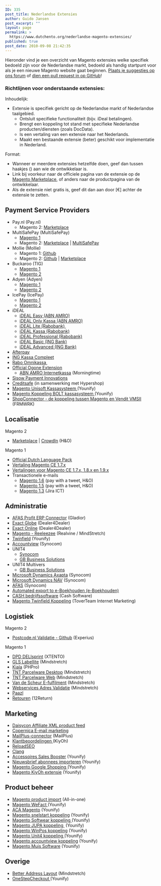 ```yaml
---
ID: 335
post_title: Nederlandse Extensies
author: Guido Jansen
post_excerpt: ""
layout: page
permalink: >
  https://www.dutchento.org/nederlandse-magento-extensies/
published: true
post_date: 2010-09-08 21:42:35
---
```

Hieronder vind je een overzicht van Magento extensies welke specifiek bedoeld zijn voor de Nederlandse markt, bedoeld als handig startpunt voor als je een nieuwe Magento website gaat beginnen. <a href="https://community.dutchento.org/c/extensions" target="_blank" rel="noopener">Plaats je suggesties op ons forum</a> of <a href="https://github.com/Dutchento/dutchento.org-content/blob/master/_pages/nederlandse-magento-extensies.md" target="_blank" rel="noopener">dien een pull request in op GitHub</a>!
<h3>Richtlijnen voor onderstaande extensies:</h3>
Inhoudelijk:
<ul>
  <li>Extensie is specifiek gericht op de Nederlandse markt of Nederlandse taalgebied.
    <ul>
   	 <li>Ontsluit specifieke functionaliteit (bijv. iDeal betalingen).</li>
 	   <li>Brengt een koppeling tot stand met specifieke Nederlandse producten/diensten (zoals DocData).</li>
      <li>Is een vertaling van een extensie naar het Nederlands.</li>
      <li>Maakt een bestaande extensie (beter) geschikt voor implementatie in Nederland.</li>
    </ul>
</ul>
Format: 
<ul>
<li>Wanneer er meerdere extensies hetzelfde doen, geef dan tussen haakjes () aan wie de ontwikkelaar is.</li>
  <li>Link bij voorkeur naar de officiele pagina van de extensie op de <a href="https://marketplace.magento.com" target="_blank" rel="noopener">Magento Marketplace</a>, of anders naar de productpagina van de ontwikkelaar.</li>
  <li>Als de extensie niet gratis is, geef dit dan aan door [€] achter de extensie te zetten.</li>
  </li>
</ul>

<h2>Payment Service Providers</h2>
<ul>
<li>Pay.nl (Pay.nl)
  <ul>
    <li>Magento 2: <a href="https://marketplace.magento.com/paynl-magento2-plugin.html" target="_blank" rel="noopener">Marketplace</a></li>
  </ul>
</li>
<li>MultiSafePay (MultiSafePay)
    <ul>
     <li><a href="https://www.multisafepay.com/nl_nl/oplossingen/shop-plug-ins/detail/plugins/magento/" target="_blank" rel="noopener">Magento 1</a></li>
      <li>Magento 2: <a href="https://marketplace.magento.com/multisafepay-magento2msp.html" target="_blank" rel="noopener">Marketplace</a> | <a href="https://www.multisafepay.com/nl_nl/oplossingen/shop-plug-ins/detail/plugins/magento-2-1/" target="_blank" rel="noopener">MultiSafePay</a></li>
     </li>
    </ul>
 	<li>Mollie (Mollie) 
    <ul>
      <li>Magento 1: <a href="https://github.com/mollie/magento" target="_blank" rel="noopener">Github</a></li>
      <li>Magento 2: <a href="https://github.com/mollie/magento2" target="_blank" rel="noopener">Github</a> | <a href="https://marketplace.magento.com/mollie-magento2.html" target="_blank" rel="noopener">Marketplace</a></li>
    </ul>
   </li>
 	<li>Buckaroo (TIG)
<ul>
 	<li><a href="https://tig.nl/buckaroo-magento-extensie-community-edition/" target="_blank" rel="noopener">Magento 1</a></li>
 	<li><a href="https://marketplace.magento.com/tig-buckaroo.html" target="_blank" rel="noopener">Magento 2</a></li>
</ul>
</li>
 	<li>Adyen (Adyen)
   <ul>
     <li><a href="https://github.com/Adyen/adyen-magento" target="_blank" rel="noopener">Magento 1</a></li>
     <li><a href="https://github.com/Adyen/adyen-magento2" target="_blank" rel="noopener">Magento 2</a></li>
   </ul>
  </li>
 	<li>IcePay (IcePay)
    <ul>
      <li><a href="https://icepay.com/nl/webshop-modules/magento-advanced/" target="_blank" rel="noopener">Magento 1</a></li>
      <li><a href="https://icepay.com/nl/webshop-modules/magento-2/" target="_blank" rel="noopener">Magento 2</a></li>
    </ul>
  </li>
 	<li>iDEAL
<ul>
 	<li><a href="https://www.magentocommerce.com/magento-connect/ideal-easy-abn-amro-bank.html" target="_blank" rel="noopener">iDEAL Easy (ABN AMRO)</a></li>
 	<li><a href="https://www.magentocommerce.com/magento-connect/ideal-only-kassa-abn-amro-bank.html" target="_blank" rel="noopener">iDEAL Only Kassa (ABN AMRO)</a></li>
 	<li><a href="https://www.magentocommerce.com/magento-connect/ideal-lite-rabobank.html" target="_blank" rel="noopener">iDEAL Lite (Rabobank) </a></li>
 	<li><a href="https://www.magentocommerce.com/magento-connect/ideal-kassa-rabobank.html" target="_blank" rel="noopener">iDEAL Kassa (Rabobank)</a></li>
 	<li><a href="https://www.magentocommerce.com/magento-connect/ideal-professional-rabobank.html" target="_blank" rel="noopener">iDEAL Professional (Rabobank)</a></li>
 	<li><a href="https://www.magentocommerce.com/magento-connect/ideal-basic-ing-bank.html" target="_blank" rel="noopener">iDEAL Basic (ING Bank)</a></li>
 	<li><a href="https://www.magentocommerce.com/magento-connect/ideal-advanced-ing-bank.html" target="_blank" rel="noopener">iDEAL Advanced (ING Bank)</a></li>
</ul>
</li>
 	<li><a href="https://tig.nl/onze-cases/afterpay/" target="_blank" rel="noopener">Afterpay</a></li>
 	<li><a href="https://www.magentocommerce.com/magento-connect/ing-complete-checkout-ing-kassa-compleet.html" target="_blank" rel="noopener">ING Kassa Compleet</a></li>
 	<li><a href="https://www.magentocommerce.com/magento-connect/rabo-omnikassa.html" target="_blank" rel="noopener">Rabo Omnikassa </a></li>
 	<li><a href="http://www.magentocommerce.com/magento-connect/ogone-9913.html" target="_blank" rel="noopener">Official Ogone Extension</a>
<ul>
 	<li><a href="http://www.magentocommerce.com/magento-connect/Morningtime/extension/5421/morningtime_abn_amro_internetkassa" target="_blank" rel="noopener">ABN AMRO Internetkassa</a> (Morningtime)</li>
</ul>
</li>
 	<li><a href="https://www.sisow.nl/algemeen/implementatie" target="_blank" rel="noopener">Sisow Payment Innovations</a></li>
 	<li><a href="http://integratie.creditsafe.nl/magento/" target="_blank" rel="noopener">Creditsafe</a> (in samenwerking met Hypershop)</li>
 	<li><a href="https://www.younify.nl/magento-extensies/koppelingen/magento-unisoft-kassasysteem-koppeling/" target="_blank" rel="noopener">Magento Unisoft Kassasysteem </a>(Younify)</li>
 	<li><a href="https://www.younify.nl/magento-extensies/koppelingen/magento-koppeling-bolt-kassasysteem/" target="_blank" rel="noopener">Magento Koppeling BOLT kassasysteem </a>(Younify)</li>
 	<li><a href="https://www.frmwrk.nl/magento/vendit-webshop" target="_blank" rel="noopener">ShopConnector - de koppeling tussen Magento en Vendit VMSII</a> (FRMWRK)</li>
</ul>

<h2>Localisatie</h2>
Magento 2
<ul>
  <li><a href="https://marketplace.magento.com/honl-magento2-nl-nl.html" target="_blank" rel="noopener">Marketplace</a> | <a href="https://crowdin.com/translate/magento-2/1374/enus-nl" target="_blank" rel="noopener">CrowdIn</a> (H&O)</li>
</ul>
Magento 1
<ul>
  <li><a href="https://www.magentocommerce.com/magento-connect/dutch-netherlands-language-package.html" target="_blank" rel="noopener">Official Dutch Language Pack</a></li>
 	<li><a href="https://www.h-o.nl/modules/ho-nl-nl" target="_blank" rel="noopener">Vertaling Magento CE 1.7.x</a></li>
 	<li><a href="https://www.h-o.nl/modules/ho-nl-nl" target="_blank" rel="noopener">Vertalingen voor Magento CE 1.7.x, 1.8.x en 1.9.x</a></li>
 	<li>Transactionele e-mails
<ul>
 	<li><a href="http://www.paywithatweet.com/pay/connect.php?id=ab8a52f6b2d4308e9e174b280447b150" target="_blank" rel="noopener">Magento 1.6</a> (pay with a tweet, H&amp;O)</li>
 	<li><a title="Nederlandse Magento 1.5 transactional e-mails" href="http://www.paywithatweet.com/pay/connect.php?id=e2851ee865b3ba5d59e6035f7f6685dd" target="_blank" rel="noopener">Magento 1.5</a> (pay with a tweet, H&amp;O)</li>
 	<li><a href="https://www.box.com/shared/libvqqmb5q" target="_blank" rel="noopener">Magento 1.3</a> (Jira ICT)</li>
</ul>
</li>
</ul>
<h2>Administratie</h2>
<ul>
 	<li><a href="https://www.magentocommerce.com/magento-connect/afas-profit-erp-connector.html" target="_blank" rel="noopener">AFAS Profit ERP Connector</a> (Gladior)</li>
 	<li><a href="http://www.dealer4dealer.nl/producten/magento-exact-globe-koppeling" target="_blank" rel="noopener">Exact Globe</a> (Dealer4Dealer)</li>
 	<li><a href="http://www.dealer4dealer.nl/producten/magento-exact-online-koppeling" target="_blank" rel="noopener">Exact Online</a> (Dealer4Dealer)</li>
 	<li><a href="https://www.magentocommerce.com/magento-connect/reeleezee-integraton.html" target="_blank" rel="noopener">Magento - Reeleezee</a> (Realvine / MindStretch)</li>
 	<li><a href="http://www.younify.nl/" target="_blank" rel="noopener">Twinfield</a> (Younify)</li>
 	<li><a title="Accountview" href="http://www.synocom.nl/accountview-koppeling-met-uw-magento-webshop" target="_blank" rel="noopener">Accountview</a> (Synocom)</li>
 	<li>UNIT4
<ul>
 	<li><a href="http://www.synocom.nl/unit4-business-software-gekoppeld-met-magento" target="_blank" rel="noopener">Synocom</a></li>
 	<li><a href="http://www.gbsolutions.nl/producten/unit4-multivers-koppeling/magento/" target="_blank" rel="noopener">GB Business Solutions</a></li>
</ul>
</li>
 	<li>UNIT4 Multivers
<ul>
 	<li><a href="http://www.gbsolutions.nl/producten/unit4-multivers-koppeling/magento/" target="_blank" rel="noopener">GB Business Solutions</a></li>
</ul>
</li>
 	<li><a title="Microsoft Dynamics Axapta" href="http://www.synocom.nl/magento-microsoft-dynamics-axapta-koppeling" target="_blank" rel="noopener">Microsoft Dynamics Axapta</a> (Synocom)</li>
 	<li><a title="Microsoft Dynamics NAV" href="http://www.synocom.nl/microsoft-dynamics-nav-gekoppeld-met-uw-magento-webshop" target="_blank" rel="noopener">Microsoft Dynamics NAV</a> (Synocom)</li>
 	<li><a title="AFAS" href="http://www.synocom.nl/koppeling-tussen-afas-en-uw-magento-webshop" target="_blank" rel="noopener">AFAS</a> (Synocom)</li>
 	<li style="text-align: left;"><a href="https://www.magentocommerce.com/magento-connect/automated-export-to-e-boekhouden-nl.html" target="_blank" rel="noopener">Automated export to e-Boekhouden (e-Boekhouden)</a></li>
 	<li style="text-align: left;"><a href="http://www.cash.nl/" target="_blank" rel="noopener">CASH bedrijfssoftware</a> (Cash Software)</li>
 	<li style="text-align: left;"><a href="http://www.toverteam.nl/magento-twinfield-koppeling" target="_blank" rel="noopener">Magento Twinfield Koppeling</a> (ToverTeam Internet Marketing)</li>
</ul>
<h2>Logistiek</h2>
Magento 2
<ul>
  <li><a title="Magento 2 - Postcode.nl Validatie" href="https://github.com/experius/Magento-2-Module-Experius-Postcode-NL" target="_blank" rel="noopener">Postcode.nl Validatie - Github</a> (Experius)</li>
</ul>
Magento 1
<ul>
 	<li><a title="Magento - DPD DELIsprint" href="http://www.magentocommerce.com/magento-connect/dpd-delisprint-integration-5212.html" target="_blank" rel="noopener">DPD DELIsprint</a> (XTENTO)</li>
 	<li><a title="Magento - GLS Labellite" href="http://www.magentocommerce.com/magento-connect/magento-gls-labellite.html" target="_blank" rel="noopener">GLS Labellite</a> (Mindstretch)</li>
 	<li><a title="Magento - Kiala" href="http://www.magentocommerce.com/magento-connect/kiala-parcel-delivery-2456.html" target="_blank" rel="noopener">Kiala</a> (PHPro)</li>
 	<li><a href="http://www.magentocommerce.com/magento-connect/magento-tnt-parcelware-desktop.html" target="_blank" rel="noopener">TNT Parcelware Desktop</a> (Mindstretch)</li>
 	<li><a title="Magento - TNT Parcelware Web" href="http://www.magentocommerce.com/magento-connect/magento-tnt-parcelware-web.html" target="_blank" rel="noopener">TNT Parcelware Web</a> (Mindstretch)</li>
 	<li><a title="Magento - Van de Scheur E-fulfilment" href="http://www.magaddons.com/vds-efulfilment.html" target="_blank" rel="noopener">Van de Scheur E-fulfilment</a> (Mindstretch)</li>
 	<li><a title="Magento - Webservices Adres Validatie" href="http://www.magaddons.com/webservices-adresvalidatie.html" target="_blank" rel="noopener">Webservices Adres Validatie</a> (Mindstretch)</li>
 	<li><a href="http://www.magentocommerce.com/magento-connect/paazl-logistieke-webwinkel-software.html" target="_blank" rel="noopener">Paazl</a></li>
 	<li><a href="http://www.12return.nl/" target="_blank" rel="noopener">Retouren</a> (12Return)</li>
</ul>
<h2>Marketing</h2>
<ul>
 	<li><a title="Magento - Daisycon Affiliate" href="http://www.magentocommerce.com/magento-connect/daisycon-xml-product-feed.html" target="_blank" rel="noopener">Daisycon Affiliate XML product feed</a></li>
 	<li><a href="http://www.copernica.com/nl/ondersteuning/integraties/magento" target="_blank" rel="noopener">Copernica E-mail marketing</a></li>
 	<li><a href="http://www.mailplus.nl/start-met-mailplus/integratiemogelijkheden/magento?id=1281" target="_blank" rel="noopener">MailPlus-connector</a> (MailPlus)</li>
 	<li><a href="https://www.magentocommerce.com/magento-connect/kiyoh-customerreview.html" target="_blank" rel="noopener">Klantbeoordelingen </a>(KiyOh)</li>
 	<li><a title="ReloadSEO" href="https://www.reloadseo.com/" target="_blank" rel="noopener">ReloadSEO</a></li>
 	<li><a href="http://www.createaclang.nl/unieke-functies/perfecte-uitbreidingen" target="_blank" rel="noopener">Clang</a></li>
 	<li><a href="https://www.younify.nl/magento-extensies/accessoires-sales-booster/" target="_blank" rel="noopener">Accessoires Sales Booster</a> (Younify)</li>
 	<li><a href="https://www.younify.nl/magento-extensies/nieuwsbrief-abonnees-importeren/" target="_blank" rel="noopener">Nieuwsbrief abonnees importeren</a> (Younify)</li>
 	<li><a href="https://www.younify.nl/magento-extensies/magento-google-shopping/" target="_blank" rel="noopener">Magento Google Shopping </a>(Younify)</li>
 	<li><a href="https://www.younify.nl/magento-extensies/magento-kiyoh/" target="_blank" rel="noopener">Magento KiyOh extensie</a> (Younify)</li>
</ul>
<h2>Product beheer</h2>
<ul>
 	<li><a href="https://www.younify.nl/magento-extensies/magento-product-import/" target="_blank" rel="noopener">Magento product import</a> (All-in-one)</li>
 	<li><a href="https://www.younify.nl/magento-extensies/magento-wefact/" target="_blank" rel="noopener">Magento WeFact </a>(Younify)</li>
 	<li><a href="https://www.younify.nl/magento-extensies/koppelingen/aca-magento-webshop/" target="_blank" rel="noopener">ACA Magento</a> (Younify)</li>
 	<li><a href="https://www.younify.nl/magento-extensies/koppelingen/magento-snelstart-koppeling/" target="_blank" rel="noopener">Magento snelstart koppeling</a> (Younify)</li>
 	<li><a href="https://www.younify.nl/magento-extensies/koppelingen/magento-softwear-koppeling/" target="_blank" rel="noopener">Magento Softwear koppeling </a>(Younify)</li>
 	<li><a href="https://www.younify.nl/magento-extensies/koppelingen/magento-jupa-koppeling/" target="_blank" rel="noopener">Magento JUPA koppeling </a> (Younify)</li>
 	<li><a href="https://www.younify.nl/magento-extensies/koppelingen/magento-winpos/" target="_blank" rel="noopener">Magento WinPos koppeling</a> (Younify)</li>
 	<li><a href="https://www.younify.nl/magento-extensies/koppelingen/magento-unit4-koppeling/" target="_blank" rel="noopener">Magento Unit4 koppeling </a>(Younify)</li>
 	<li><a href="https://www.younify.nl/magento-extensies/koppelingen/magento-accountview-koppeling/" target="_blank" rel="noopener">Magento accountview koppeling</a> (Younify)</li>
 	<li><a href="https://www.younify.nl/magento-extensies/koppelingen/magento-muis-software-koppeling/" target="_blank" rel="noopener">Magento Muis Software</a> (Younify)</li>
</ul>
<h2>Overige</h2>
<ul>
 	<li><a title="Better Address Layout" href="http://www.magaddons.com/better-address-layout.html" target="_blank" rel="noopener">Better Address Layout</a> (Mindstretch)</li>
 	<li><a href="https://www.younify.nl/magento-extensies/onestepcheckout/" target="_blank" rel="noopener">OneStepCheckout </a>(Younify)</li>
</ul>
